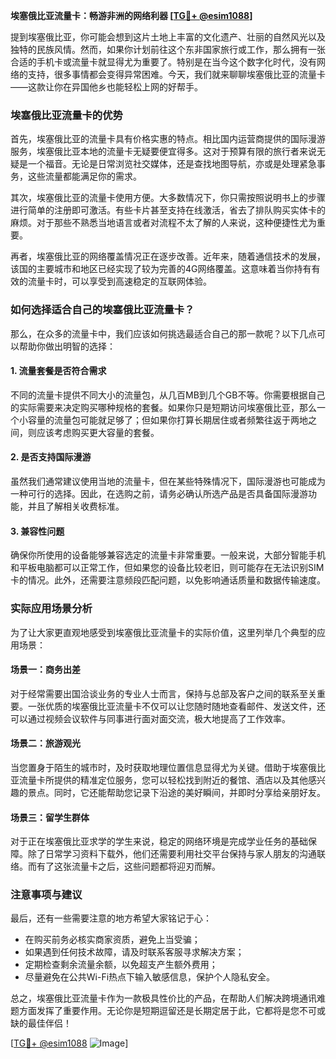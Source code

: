 **埃塞俄比亚流量卡：畅游非洲的网络利器 [[TG💪+ @esim1088](https://t.me/s/esim1088)]**

提到埃塞俄比亚，你可能会想到这片土地上丰富的文化遗产、壮丽的自然风光以及独特的民族风情。然而，如果你计划前往这个东非国家旅行或工作，那么拥有一张合适的手机卡或流量卡就显得尤为重要了。特别是在当今这个数字化时代，没有网络的支持，很多事情都会变得异常困难。今天，我们就来聊聊埃塞俄比亚的流量卡——这款让你在异国他乡也能轻松上网的好帮手。

### 埃塞俄比亚流量卡的优势

首先，埃塞俄比亚的流量卡具有价格实惠的特点。相比国内运营商提供的国际漫游服务，埃塞俄比亚本地的流量卡无疑要便宜得多。这对于预算有限的旅行者来说无疑是一个福音。无论是日常浏览社交媒体，还是查找地图导航，亦或是处理紧急事务，这些流量都能满足你的需求。

其次，埃塞俄比亚的流量卡使用方便。大多数情况下，你只需按照说明书上的步骤进行简单的注册即可激活。有些卡片甚至支持在线激活，省去了排队购买实体卡的麻烦。对于那些不熟悉当地语言或者对流程不太了解的人来说，这种便捷性尤为重要。

再者，埃塞俄比亚的网络覆盖情况正在逐步改善。近年来，随着通信技术的发展，该国的主要城市和地区已经实现了较为完善的4G网络覆盖。这意味着当你持有有效的流量卡时，可以享受到高速稳定的互联网体验。

### 如何选择适合自己的埃塞俄比亚流量卡？

那么，在众多的流量卡中，我们应该如何挑选最适合自己的那一款呢？以下几点可以帮助你做出明智的选择：

#### 1. 流量套餐是否符合需求
不同的流量卡提供不同大小的流量包，从几百MB到几个GB不等。你需要根据自己的实际需要来决定购买哪种规格的套餐。如果你只是短期访问埃塞俄比亚，那么一个小容量的流量包可能就足够了；但如果你打算长期居住或者频繁往返于两地之间，则应该考虑购买更大容量的套餐。

#### 2. 是否支持国际漫游
虽然我们通常建议使用当地的流量卡，但在某些特殊情况下，国际漫游也可能成为一种可行的选择。因此，在选购之前，请务必确认所选产品是否具备国际漫游功能，并且了解相关收费标准。

#### 3. 兼容性问题
确保你所使用的设备能够兼容选定的流量卡非常重要。一般来说，大部分智能手机和平板电脑都可以正常工作，但如果您的设备比较老旧，则可能存在无法识别SIM卡的情况。此外，还需要注意频段匹配问题，以免影响通话质量和数据传输速度。

### 实际应用场景分析

为了让大家更直观地感受到埃塞俄比亚流量卡的实际价值，这里列举几个典型的应用场景：

#### 场景一：商务出差
对于经常需要出国洽谈业务的专业人士而言，保持与总部及客户之间的联系至关重要。一张优质的埃塞俄比亚流量卡不仅可以让您随时随地查看邮件、发送文件，还可以通过视频会议软件与同事进行面对面交流，极大地提高了工作效率。

#### 场景二：旅游观光
当您置身于陌生的城市时，及时获取地理位置信息显得尤为关键。借助于埃塞俄比亚流量卡所提供的精准定位服务，您可以轻松找到附近的餐馆、酒店以及其他感兴趣的景点。同时，它还能帮助您记录下沿途的美好瞬间，并即时分享给亲朋好友。

#### 场景三：留学生群体
对于正在埃塞俄比亚求学的学生来说，稳定的网络环境是完成学业任务的基础保障。除了日常学习资料下载外，他们还需要利用社交平台保持与家人朋友的沟通联络。而有了这张流量卡之后，这些问题都将迎刃而解。

### 注意事项与建议

最后，还有一些需要注意的地方希望大家铭记于心：

- 在购买前务必核实商家资质，避免上当受骗；
- 如果遇到任何技术故障，请及时联系客服寻求解决方案；
- 定期检查剩余流量余额，以免超支产生额外费用；
- 尽量避免在公共Wi-Fi热点下输入敏感信息，保护个人隐私安全。

总之，埃塞俄比亚流量卡作为一款极具性价比的产品，在帮助人们解决跨境通讯难题方面发挥了重要作用。无论你是短期逗留还是长期定居于此，它都将是您不可或缺的最佳伴侣！

[[TG💪+ @esim1088](https://t.me/s/esim1088) ![Image](https://i.postimg.cc/4NQfJmqS/Snipaste-2025-05-13-00-14-12.png)]